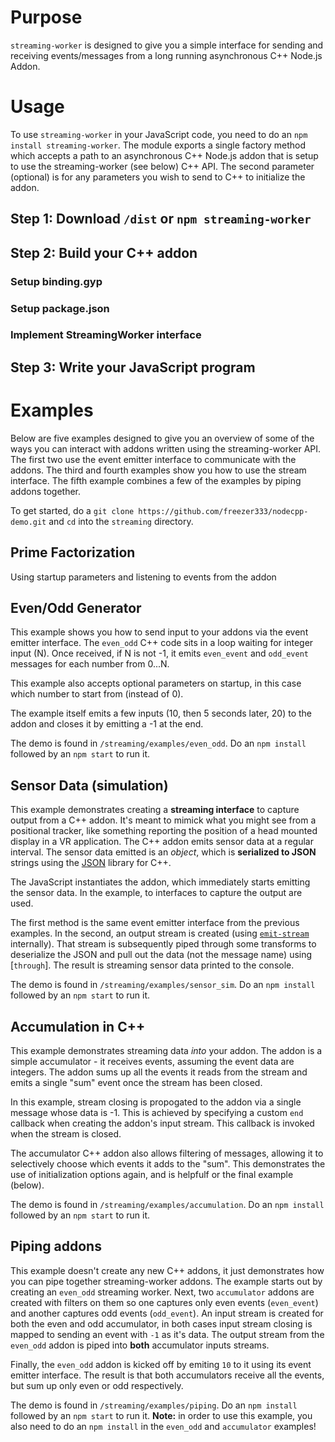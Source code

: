 # Purpose
`streaming-worker` is designed to give you a simple interface for sending and receiving events/messages from a long running asynchronous C++ Node.js Addon.

# Usage
To use `streaming-worker` in your JavaScript code, you need to do an `npm install streaming-worker`.  The module exports a single factory method which accepts a path to an asynchronous C++ Node.js addon that is setup to use the streaming-worker (see below) C++ API.  The second parameter (optional) is for any parameters you wish to send to C++ to initialize the addon.

## Step 1:  Download `/dist` or `npm streaming-worker`

## Step 2:  Build your C++ addon
### Setup binding.gyp
### Setup package.json
### Implement StreamingWorker interface

## Step 3:  Write your JavaScript program


# Examples
Below are five examples designed to give you an overview of some of the ways you can interact with addons written using the streaming-worker API.  The first two use the event emitter interface to communicate with the addons.  The third and fourth examples show you how to use the stream interface.  The fifth example combines a few of the examples by piping addons together.

To get started, do a `git clone https://github.com/freezer333/nodecpp-demo.git` and `cd` into the `streaming` directory.
## Prime Factorization
Using startup parameters and listening to events from the addon

## Even/Odd Generator
This example shows you how to send input to your addons via the event emitter interface.  The `even_odd` C++ code sits in a loop waiting for integer input (N).  Once received, if N is not -1, it emits `even_event` and `odd_event` messages for each number from 0...N.  

This example also accepts optional parameters on startup, in this case which number to start from (instead of 0).

The example itself emits a few inputs (10, then 5 seconds later, 20) to the addon and closes it by emitting a -1 at the end.

The demo is found in `/streaming/examples/even_odd`.  Do an `npm install` followed by an `npm start` to run it.

## Sensor Data (simulation)
This example demonstrates creating a **streaming interface** to capture output from a C++ addon.  It's meant to mimick what you might see from a positional tracker, like something reporting the position of a head mounted display in a VR application.   The C++ addon emits sensor data at a regular interval. The sensor data emitted is an *object*, which is **serialized to JSON** strings using the [JSON](https://github.com/nlohmann/json) library for C++.

The JavaScript instantiates the addon, which immediately starts emitting the sensor data.  In the example, to interfaces to capture the output are used.

The first method is the same event emitter interface from the previous examples.  In the second, an output stream is created (using [`emit-stream`](https://github.com/substack/emit-stream) internally).  That stream is subsequently piped through some transforms to deserialize the JSON and pull out the data (not the message name) using [`through`].  The result is streaming sensor data printed to the console.

The demo is found in `/streaming/examples/sensor_sim`.  Do an `npm install` followed by an `npm start` to run it.

## Accumulation in C++ 
This example demonstrates streaming data *into* your addon.  The addon is a simple accumulator - it receives events, assuming the event data are integers.  The addon sums up all the events it reads from the stream and emits a single "sum" event once the stream has been closed.  

In this example, stream closing is propogated to the addon via a single message whose data is -1.  This is achieved by specifying a custom `end` callback when creating the addon's input stream.  This callback is invoked when the stream is closed.

The accumulator C++ addon also allows filtering of messages, allowing it to selectively choose which events it adds to the "sum".  This demonstrates the use of initialization options again, and is helpfulf or the final example (below).

The demo is found in `/streaming/examples/accumulation`.  Do an `npm install` followed by an `npm start` to run it.

## Piping addons
This example doesn't create any new C++ addons, it just demonstrates how you can pipe together streaming-worker addons.  The example starts out by creating an `even_odd` streaming worker.  Next, two `accumulator` addons are created with filters on them so one captures only even events (`even_event`) and another captures odd events (`odd_event`).  An input stream is created for both the even and odd accumulator, in both cases input stream closing is mapped to sending an event with `-1` as it's data.  The output stream from the `even_odd` addon is piped into **both** accumulator inputs streams.

Finally, the `even_odd` addon is kicked off by emiting `10` to it using its event emitter interface.  The result is that both accumulators receive all the events, but sum up only even or odd respectively.

The demo is found in `/streaming/examples/piping`.  Do an `npm install` followed by an `npm start` to run it.  **Note:** in order to use this example, you also need to do an `npm install` in the `even_odd` and `accumulator` examples!
